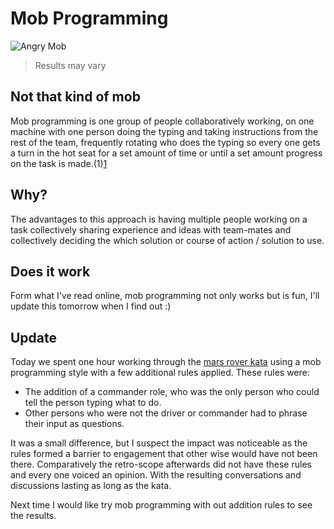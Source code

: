 # Mob Programming
![Angry Mob](http://simpsons.wikia.com/wiki/File:Simpsons_angry_mob.png)
> Results may vary

## Not that kind of mob
Mob programming is one group of people collaboratively working, on one machine with one person doing the typing and taking instructions from the rest of the team, frequently rotating who does the typing so every one gets a turn in the hot seat for a set amount of time or until a set amount progress on the task is made.(1)[1]

## Why?
The advantages to this approach is having multiple people working on a task collectively sharing experience and ideas with team-mates and collectively deciding the which solution or course of action / solution to use.

## Does it work
Form what I've read online, mob programming not only works but is fun, I'll update this tomorrow when I find out :)

[1]: http://mobprogramming.org/mob-programming-your-way/#more-334

## Update
Today we spent one hour working through the [mars rover kata](http://kata-log.rocks/mars-rover-kata) using a mob programming style with a few additional rules applied. These rules were:
+ The addition of a commander role, who was the only person who could tell the person typing what to do.
+ Other persons who were not the driver or commander had to phrase their input as questions.

It was a small difference, but I suspect the impact was noticeable as the rules formed a barrier to engagement that other wise would have not been there. Comparatively the retro-scope afterwards did not have these rules and every one voiced an opinion. With the resulting conversations and discussions lasting as long as the kata.

Next time I would like try mob programming with out addition rules to see the results.  
